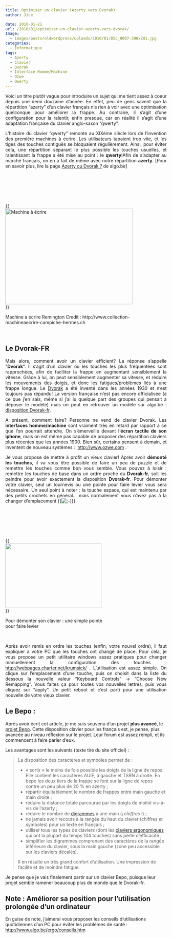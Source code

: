 ```yaml
---
title: Optimiser un clavier (Azerty vers Dvorak)
author: Jice

date: 2010-01-21
url: /2010/01/optimiser-un-clavier-azerty-vers-dvorak/
Image:
  - images/posts/oldwordpress/uploads/2010/01/DSC_0007-300x201.jpg
categories:
  - Informatique
tags:
  - Azerty
  - Clavier
  - Dvorak
  - Interface Homme/Machine
  - Ozwe
  - Qwerty
---
```

<p style="text-align: justify;">
  Voici un titre plutôt vague pour introduire un sujet qui me tient assez à coeur depuis une demi douzaine d&#8217;année. En effet, peu de gens savent que la répartition &#8220;azerty&#8221; d&#8217;un clavier français n&#8217;a rien à voir avec une optimisation quelconque pour améliorer la frappe. Au contraire, il s&#8217;agit d&#8217;une configuration pour la ralentir, enfin presque, car en réalité il s&#8217;agit d&#8217;une adaptation française du clavier anglo-saxon &#8220;qwerty&#8221;.
</p>

<p style="text-align: justify;">
  L&#8217;histoire du clavier &#8220;qwerty&#8221; remonte au XIXème siècle lors de l&#8217;invention des première machines à écrire. Les utilisateurs tapaient trop vite, et les tiges des touches contiguës se bloquaient régulièrement. Ainsi, pour éviter cela, une répartition séparant le plus possible les touches usuelles, et ralentissant la frappe a été mise au point : le <strong>qwerty</strong>!Afin de s&#8217;adapter au marché français, on en a fait de même avec notre répartition <strong>azerty</strong>. [Pour en savoir plus, lire la page <a title="Azerty ou Dvorak" href="http://www.algo.be/ergo/azerty-dvorak.htm" target="_blank">Azerty ou Dvorak ?</a> de algo.be]
</p>

<!--more-->

 

 

 

<div style="width: 407px" class="wp-caption aligncenter">
  <a href="http://www.collection-machineaecrire-campiche-hermes.ch/collec.htm">{{<img src="http://www.collection-machineaecrire-campiche-hermes.ch/Images/photo05.JPG" alt="Machine à écrire" width="397" height="298" >}}</a>
  
  <p class="wp-caption-text">
    Machine à écrire Remington Credit : http://www.collection-machineaecrire-campiche-hermes.ch
  </p>
</div>

<p style="text-align: justify;">
   
</p>

<h2 style="text-align: justify;">
  Le Dvorak-FR
</h2>

<p style="text-align: justify;">
  Mais alors, comment avoir un clavier efficient? La réponse s&#8217;appelle &#8220;<strong>Dvorak</strong>&#8220;. Il s&#8217;agit d&#8217;un clavier où les touches les plus fréquentées sont rapprochées, afin de faciliter la frappe en augmentant sensiblement la vitesse. Grâce à lui, on peut sensiblement augmenter sa vitesse, et réduire les mouvements des doigts, et donc les fatigues/problèmes liés à une frappe longue. Le <a title="Disposition Dvorak" href="http://fr.wikipedia.org/wiki/Disposition_Dvorak" target="_blank">Dvorak</a> a été inventé dans les années 1930 et n&#8217;est toujours pas répandu! La version française n&#8217;est pas encore officialisée (à ce que j&#8217;en sais, même si j&#8217;ai lu quelque part des groupes qui pensait à déposer le modèle) mais on peut en retrouver un modèle sur algo.be : <a title="Disposition Dvorak-fr" href="http://www.algo.be/ergo/dispositions.htm" target="_blank">disposition Dvorak-fr</a>.
</p>

<p style="text-align: justify;">
  A présent, comment faire? Personne ne vend de clavier Dvorak. Les <strong>interfaces homme/machine</strong> sont vraiment très en retard par rapport à ce que l&#8217;on pourrait attendre. On s&#8217;émerveille devant l&#8217;<strong>écran tactile de son iphone</strong>, mais on est même pas capable de proposer des répartition claviers plus récentes que les années 1900. Bien sûr, certains pensent à demain, et inventent de nouveau systèmes :  <a title="Nouvelle interface homme machine pour pc" href="http://www.ozwe.com/">http://www.ozwe.com</a> .<a title="Nouvelle interface homme machine pour pc" href="http://www.ozwe.com/"></a>
</p>

<p style="text-align: justify;">
  Je vous propose de mettre à profit un vieux clavier! Après avoir <strong>démonté les touches</strong>, il va vous être possible de faire un peu de puzzle et de remettre les touches comme bon vous semble. Vous pouvez à loisir : remettre les touches de base dans un ordre proche du <strong>Dvorak-fr</strong>, soit les peindre pour avoir exactement la disposition <strong>Dvorak-fr</strong>. Pour démonter votre clavier, seul un tournevis ou une pointe pour faire levier vous sera nécessaire. Un seul point à noter : la touche espace, qui est maintenu par des petits crochets en général&#8230; mais normalement vous n&#8217;avez pas à la changer d&#8217;emplacement {{<img src="http://localhost/oldblog/wp-includes/images/smilies/icon_wink.gif" alt=";-)" class="wp-smiley" >}}
</p>

<p style="text-align: justify;">
   
</p>

 

 

<div id="attachment_998" style="width: 310px" class="wp-caption aligncenter">
  {{<img class="size-medium wp-image-998" title="Clavier démonté" src="images/posts/oldwordpress/uploads/2010/01/DSC_0007-300x201.jpg" alt="" width="300" height="201" >}}
  
  <p class="wp-caption-text">
    Pour démonter son clavier : une simple pointe pour faire levier
  </p>
</div>

 

<p style="text-align: justify;">
  Après avoir remis en ordre les touches (enfin, votre nouvel ordre), il faut expliquer à votre PC que les touches ont changé de place. Pour cela, je vous propose un petit utilitaire windows assez pratiques pour changer manuellement la configuration des touches : <a title="Re-map your keyboard" href="http://webpages.charter.net/krumsick/" target="_blank">http://webpages.charter.net/krumsick/</a> . L&#8217;utilisation est assez simple. On clique sur l&#8217;emplacement d&#8217;une touche, puis on choisit dans la liste du dessous la nouvelle valeur &#8220;Keyboard Controls&#8221; -> &#8220;Choose New Remapping&#8221;. Vous faites ça pour toutes vos nouvelles lettres, puis vous cliquez sur &#8220;apply&#8221;. Un petit reboot et c&#8217;est parti pour une utilisation nouvelle de votre vieux clavier.
</p>

## Le Bepo :

Après avoir écrit cet article, je me suis souvenu d&#8217;un projet **plus avancé**, le [projet Bepo][1]. Cette disposition clavier pour les français est, je pense, plus avancée au niveau réflexion sur le projet. Leur forum est assez rempli, et ils commencent à faire parler d&#8217;eux.

Les avantages sont les suivants (texte tiré du site officiel) :

> La disposition des caractères et symboles permet de :
> 
>   * « sortir » le moins de fois possible les doigts de la ligne de repos. Elle contient les caractères AUIE, à gauche et TSRN à droite. En bépo les deux tiers de la frappe se font sur la ligne de repos contre un peu plus de 20 % en azerty ; 
>   * répartir équitablement le nombre de frappes entre main gauche et main droite ; 
>   * réduire la distance totale parcourue par les doigts de moitié vis-à-vis de l’azerty ; 
>   * réduire le nombre de [digrammes][2] à une main (_¡ chiffres !_) ; 
>   * ne jamais avoir recours à la rangée du haut du clavier (chiffres et symboles) pour un texte en français ; 
>   * utiliser tous les types de claviers (dont les [claviers ergonomiques][3] qui ont la plupart du temps 104 touches) sans perte d’efficacité ; 
>   * simplifier les digrammes comprenant des caractères de la rangée inférieure du clavier, sous la main gauche (zone peu accessible sur les claviers décalés). 
> 
> Il en résulte un très grand confort d’utilisation. Une impression de facilité et de moindre fatigue.

Je pense que je vais finalement partir sur un clavier Bepo, puisque leur projet semble ramener beaucoup plus de monde que le Dvorak-fr.

## Note : Améliorer sa position pour l&#8217;utilisation prolongée d&#8217;un ordinateur

En guise de note, j&#8217;aimerai vous proposer les conseils d&#8217;utilisations quotidiennes d&#8217;un PC pour éviter les problèmes de santé : <a title="Conseils utilisation PC" href="http://www.algo.be/ergo/conseils.htm" target="_blank">http://www.algo.be/ergo/conseils.htm</a>

 [1]: http://bepo.fr/wiki/Accueil "Projet disposition clavier Bepo"
 [2]: http://bepo.fr/wiki/Glossaire#Digramme "Glossaire"
 [3]: http://bepo.fr/wiki/P%C3%A9riph%C3%A9riques#Clavier "Périphériques"